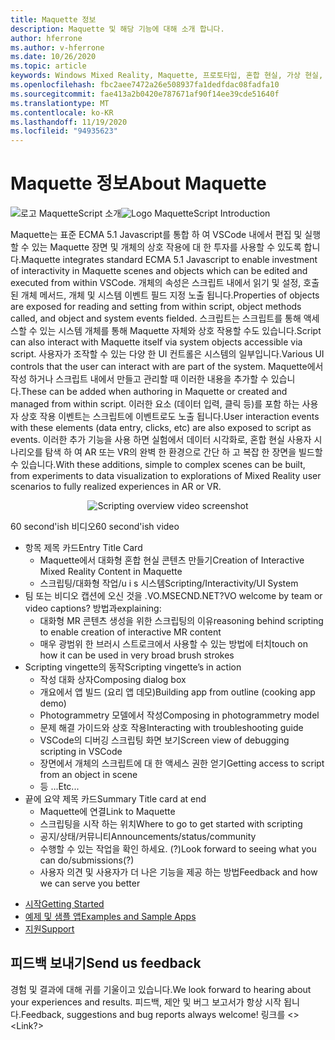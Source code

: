 ```yaml
---
title: Maquette 정보
description: Maquette 및 해당 기능에 대해 소개 합니다.
author: hferrone
ms.author: v-hferrone
ms.date: 10/26/2020
ms.topic: article
keywords: Windows Mixed Reality, Maquette, 프로토타입, 혼합 현실, 가상 현실, VR, MR, 피드백, 피드백 허브, 버그
ms.openlocfilehash: fbc2aee7472a26e508937fa1dedfdac08fadfa10
ms.sourcegitcommit: fae413a2b0420e787671af90f14ee39cde51640f
ms.translationtype: MT
ms.contentlocale: ko-KR
ms.lasthandoff: 11/19/2020
ms.locfileid: "94935623"
---
```

# <a name="about-maquette"></a><span data-ttu-id="c1ef5-104">Maquette 정보</span><span class="sxs-lookup"><span data-stu-id="c1ef5-104">About Maquette</span></span>

<!-- TODO(Harrison): Need consolidated logo with text -->
<span data-ttu-id="c1ef5-105">![로고 ](../images/MaquetteIcon.png) MaquetteScript 소개</span><span class="sxs-lookup"><span data-stu-id="c1ef5-105">![Logo](../images/MaquetteIcon.png) MaquetteScript Introduction</span></span>

<!-- TODO(Harrison/Stefan): Add more high level, less technical explanation of what Maquette is and why it's useful in MR development. 
          - Differentiate between Maquette and MaquetteScript
          - Separate out each of Maquette's main parts and add content
          - Give brief explanations of use case or examples
-->
<span data-ttu-id="c1ef5-106">Maquette는 표준 ECMA 5.1 Javascript를 통합 하 여 VSCode 내에서 편집 및 실행할 수 있는 Maquette 장면 및 개체의 상호 작용에 대 한 투자를 사용할 수 있도록 합니다.</span><span class="sxs-lookup"><span data-stu-id="c1ef5-106">Maquette integrates standard ECMA 5.1 Javascript to enable investment of interactivity in Maquette scenes and objects which can be edited and executed from within VSCode.</span></span> <span data-ttu-id="c1ef5-107">개체의 속성은 스크립트 내에서 읽기 및 설정, 호출 된 개체 메서드, 개체 및 시스템 이벤트 필드 지정 노출 됩니다.</span><span class="sxs-lookup"><span data-stu-id="c1ef5-107">Properties of objects are exposed for reading and setting from within script, object methods called, and object and system events fielded.</span></span> <span data-ttu-id="c1ef5-108">스크립트는 스크립트를 통해 액세스할 수 있는 시스템 개체를 통해 Maquette 자체와 상호 작용할 수도 있습니다.</span><span class="sxs-lookup"><span data-stu-id="c1ef5-108">Script can also interact with Maquette itself via system objects accessible via script.</span></span> <span data-ttu-id="c1ef5-109">사용자가 조작할 수 있는 다양 한 UI 컨트롤은 시스템의 일부입니다.</span><span class="sxs-lookup"><span data-stu-id="c1ef5-109">Various UI controls that the user can interact with are part of the system.</span></span> <span data-ttu-id="c1ef5-110">Maquette에서 작성 하거나 스크립트 내에서 만들고 관리할 때 이러한 내용을 추가할 수 있습니다.</span><span class="sxs-lookup"><span data-stu-id="c1ef5-110">These can be added when authoring in Maquette or created and managed from within script.</span></span> <span data-ttu-id="c1ef5-111">이러한 요소 (데이터 입력, 클릭 등)를 포함 하는 사용자 상호 작용 이벤트는 스크립트에 이벤트로도 노출 됩니다.</span><span class="sxs-lookup"><span data-stu-id="c1ef5-111">User interaction events with these elements (data entry, clicks, etc) are also exposed to script as events.</span></span> <span data-ttu-id="c1ef5-112">이러한 추가 기능을 사용 하면 실험에서 데이터 시각화로, 혼합 현실 사용자 시나리오를 탐색 하 여 AR 또는 VR의 완벽 한 환경으로 간단 하 고 복잡 한 장면을 빌드할 수 있습니다.</span><span class="sxs-lookup"><span data-stu-id="c1ef5-112">With these additions, simple to complex scenes can be built, from experiments to data visualization to explorations of Mixed Reality user scenarios to fully realized experiences in AR or VR.</span></span>

<p align="center">
  <img src="images/ScriptingOverview.png" alt="Scripting overview video screenshot">
</p>

<!-- TODO(Harrison/Stefan): Get this video recorded or create the content in text form until it's available. -->
<span data-ttu-id="c1ef5-113">60 second'ish 비디오</span><span class="sxs-lookup"><span data-stu-id="c1ef5-113">60 second'ish video</span></span>
* <span data-ttu-id="c1ef5-114">항목 제목 카드</span><span class="sxs-lookup"><span data-stu-id="c1ef5-114">Entry Title Card</span></span>
  * <span data-ttu-id="c1ef5-115">Maquette에서 대화형 혼합 현실 콘텐츠 만들기</span><span class="sxs-lookup"><span data-stu-id="c1ef5-115">Creation of Interactive Mixed Reality Content in Maquette</span></span>
  * <span data-ttu-id="c1ef5-116">스크립팅/대화형 작업/u i s 시스템</span><span class="sxs-lookup"><span data-stu-id="c1ef5-116">Scripting/Interactivity/UI System</span></span>
* <span data-ttu-id="c1ef5-117">팀 또는 비디오 캡션에 오신 것을 .VO.MSECND.NET?</span><span class="sxs-lookup"><span data-stu-id="c1ef5-117">VO welcome by team or video captions?</span></span>  <span data-ttu-id="c1ef5-118">방법과</span><span class="sxs-lookup"><span data-stu-id="c1ef5-118">explaining:</span></span>
  * <span data-ttu-id="c1ef5-119">대화형 MR 콘텐츠 생성을 위한 스크립팅의 이유</span><span class="sxs-lookup"><span data-stu-id="c1ef5-119">reasoning behind scripting to enable creation of interactive MR content</span></span>
  * <span data-ttu-id="c1ef5-120">매우 광범위 한 브러시 스트로크에서 사용할 수 있는 방법에 터치</span><span class="sxs-lookup"><span data-stu-id="c1ef5-120">touch on how it can be used in very broad brush strokes</span></span>
* <span data-ttu-id="c1ef5-121">Scripting vingette의 동작</span><span class="sxs-lookup"><span data-stu-id="c1ef5-121">Scripting vingette’s in action</span></span>
  * <span data-ttu-id="c1ef5-122">작성 대화 상자</span><span class="sxs-lookup"><span data-stu-id="c1ef5-122">Composing dialog box</span></span>
  * <span data-ttu-id="c1ef5-123">개요에서 앱 빌드 (요리 앱 데모)</span><span class="sxs-lookup"><span data-stu-id="c1ef5-123">Building app from outline (cooking app demo)</span></span>
  * <span data-ttu-id="c1ef5-124">Photogrammetry 모델에서 작성</span><span class="sxs-lookup"><span data-stu-id="c1ef5-124">Composing in photogrammetry model</span></span>
  * <span data-ttu-id="c1ef5-125">문제 해결 가이드와 상호 작용</span><span class="sxs-lookup"><span data-stu-id="c1ef5-125">Interacting with troubleshooting guide</span></span>
  * <span data-ttu-id="c1ef5-126">VSCode의 디버깅 스크립팅 화면 보기</span><span class="sxs-lookup"><span data-stu-id="c1ef5-126">Screen view of debugging scripting in VSCode</span></span>
  * <span data-ttu-id="c1ef5-127">장면에서 개체의 스크립트에 대 한 액세스 권한 얻기</span><span class="sxs-lookup"><span data-stu-id="c1ef5-127">Getting access to script from an object in scene</span></span>
  * <span data-ttu-id="c1ef5-128">등 ...</span><span class="sxs-lookup"><span data-stu-id="c1ef5-128">Etc...</span></span>
* <span data-ttu-id="c1ef5-129">끝에 요약 제목 카드</span><span class="sxs-lookup"><span data-stu-id="c1ef5-129">Summary Title card at end</span></span>
  * <span data-ttu-id="c1ef5-130">Maquette에 연결</span><span class="sxs-lookup"><span data-stu-id="c1ef5-130">Link to Maquette</span></span>
  * <span data-ttu-id="c1ef5-131">스크립팅을 시작 하는 위치</span><span class="sxs-lookup"><span data-stu-id="c1ef5-131">Where to go to get started with scripting</span></span>
  * <span data-ttu-id="c1ef5-132">공지/상태/커뮤니티</span><span class="sxs-lookup"><span data-stu-id="c1ef5-132">Announcements/status/community</span></span>
  * <span data-ttu-id="c1ef5-133">수행할 수 있는 작업을 확인 하세요. (?)</span><span class="sxs-lookup"><span data-stu-id="c1ef5-133">Look forward to seeing what you can do/submissions(?)</span></span>
  * <span data-ttu-id="c1ef5-134">사용자 의견 및 사용자가 더 나은 기능을 제공 하는 방법</span><span class="sxs-lookup"><span data-stu-id="c1ef5-134">Feedback and how we can serve you better</span></span>

<!-- TODO(Harrison): Consider breaking this out into a Maquette journey doc or section as applicable. -->
* [<span data-ttu-id="c1ef5-135">시작</span><span class="sxs-lookup"><span data-stu-id="c1ef5-135">Getting Started</span></span>](installation.md)
* [<span data-ttu-id="c1ef5-136">예제 및 샘플 앱</span><span class="sxs-lookup"><span data-stu-id="c1ef5-136">Examples and Sample Apps</span></span>](../samples/overview.md)
* [<span data-ttu-id="c1ef5-137">지원</span><span class="sxs-lookup"><span data-stu-id="c1ef5-137">Support</span></span>](../resources/support.md)

<!-- TODO(Harrison): Need to find out why docs feedback footer isn't appearing. -->
## <a name="send-us-feedback"></a><span data-ttu-id="c1ef5-138">피드백 보내기</span><span class="sxs-lookup"><span data-stu-id="c1ef5-138">Send us feedback</span></span>

<span data-ttu-id="c1ef5-139">경험 및 결과에 대해 귀를 기울이고 있습니다.</span><span class="sxs-lookup"><span data-stu-id="c1ef5-139">We look forward to hearing about your experiences and results.</span></span> <span data-ttu-id="c1ef5-140">피드백, 제안 및 버그 보고서가 항상 시작 됩니다.</span><span class="sxs-lookup"><span data-stu-id="c1ef5-140">Feedback, suggestions and bug reports always welcome!</span></span>
<span data-ttu-id="c1ef5-141">링크를 <></span><span class="sxs-lookup"><span data-stu-id="c1ef5-141"><Link?></span></span>